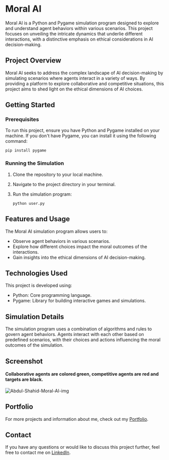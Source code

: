 # Moral AI

Moral AI is a Python and Pygame simulation program designed to explore and understand agent behaviors within various scenarios. This project focuses on unveiling the intricate dynamics that underlie different interactions, with a distinctive emphasis on ethical considerations in AI decision-making.

## Project Overview

Moral AI seeks to address the complex landscape of AI decision-making by simulating scenarios where agents interact in a variety of ways. By providing a platform to explore collaborative and competitive situations, this project aims to shed light on the ethical dimensions of AI choices.

## Getting Started

### Prerequisites

To run this project, ensure you have Python and Pygame installed on your machine. If you don't have Pygame, you can install it using the following command:

   ```
   pip install pygame
   ```

### Running the Simulation

1. Clone the repository to your local machine.

2. Navigate to the project directory in your terminal.

3. Run the simulation program:

   ```
   python user.py
   ```
   
## Features and Usage

The Moral AI simulation program allows users to:
- Observe agent behaviors in various scenarios.
- Explore how different choices impact the moral outcomes of the interactions.
- Gain insights into the ethical dimensions of AI decision-making.

## Technologies Used

This project is developed using:
- Python: Core programming language.
- Pygame: Library for building interactive games and simulations.

## Simulation Details

The simulation program uses a combination of algorithms and rules to govern agent behaviors. Agents interact with each other based on predefined scenarios, with their choices and actions influencing the moral outcomes of the simulation.

## Screenshot

#### Collaborative agents are colored green, competitive agents are red and targets are black.
![Abdul-Shahid-Moral-AI-img](https://github.com/abdul-otu/Moral-AI/assets/93552245/716aa991-aa12-440a-8156-30a963920b60)

## Portfolio

For more projects and information about me, check out my [Portfolio](#).

## Contact

If you have any questions or would like to discuss this project further, feel free to contact me on [LinkedIn](https://www.linkedin.com/in/abdul-shahid-otu/).
